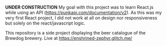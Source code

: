 **UNDER CONSTRUCTION**
My goal with this project was to learn React.js while using an API (https://punkapi.com/documentation/v2). As this was my very first React project, I did not work at all on design nor responsiveness but solely on the react/javascript logic.

This repository is a side project displaying the beer catalogue of the Brewdog brewery.
Live at https://enshrined-zephyr.glitch.me/

